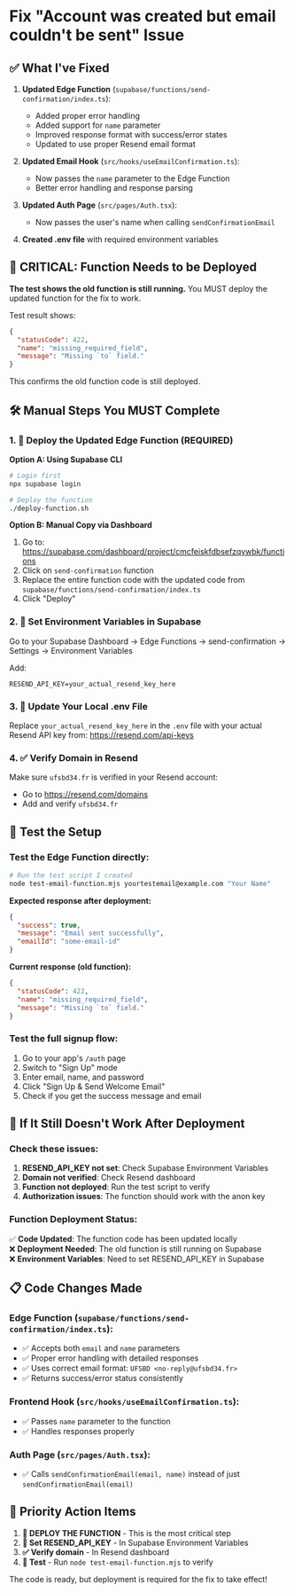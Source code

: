 # Fix "Account was created but email couldn't be sent" Issue

## ✅ What I've Fixed

1. **Updated Edge Function** (`supabase/functions/send-confirmation/index.ts`):
   - Added proper error handling
   - Added support for `name` parameter
   - Improved response format with success/error states
   - Updated to use proper Resend email format

2. **Updated Email Hook** (`src/hooks/useEmailConfirmation.ts`):
   - Now passes the `name` parameter to the Edge Function
   - Better error handling and response parsing

3. **Updated Auth Page** (`src/pages/Auth.tsx`):
   - Now passes the user's name when calling `sendConfirmationEmail`

4. **Created .env file** with required environment variables

## 🚨 CRITICAL: Function Needs to be Deployed

**The test shows the old function is still running.** You MUST deploy the updated function for the fix to work.

Test result shows:
```json
{
  "statusCode": 422,
  "name": "missing_required_field", 
  "message": "Missing `to` field."
}
```

This confirms the old function code is still deployed.

## 🛠️ Manual Steps You MUST Complete

### 1. 🚀 Deploy the Updated Edge Function (REQUIRED)

**Option A: Using Supabase CLI**
```bash
# Login first
npx supabase login

# Deploy the function
./deploy-function.sh
```

**Option B: Manual Copy via Dashboard**
1. Go to: https://supabase.com/dashboard/project/cmcfeiskfdbsefzqywbk/functions
2. Click on `send-confirmation` function
3. Replace the entire function code with the updated code from `supabase/functions/send-confirmation/index.ts`
4. Click "Deploy"

### 2. 🔑 Set Environment Variables in Supabase

Go to your Supabase Dashboard → Edge Functions → send-confirmation → Settings → Environment Variables

Add:
```
RESEND_API_KEY=your_actual_resend_key_here
```

### 3. 📝 Update Your Local .env File

Replace `your_actual_resend_key_here` in the `.env` file with your actual Resend API key from:
https://resend.com/api-keys

### 4. ✅ Verify Domain in Resend

Make sure `ufsbd34.fr` is verified in your Resend account:
- Go to https://resend.com/domains
- Add and verify `ufsbd34.fr`

## 🧪 Test the Setup

### Test the Edge Function directly:

```bash
# Run the test script I created
node test-email-function.mjs yourtestemail@example.com "Your Name"
```

**Expected response after deployment:**
```json
{
  "success": true,
  "message": "Email sent successfully",
  "emailId": "some-email-id"
}
```

**Current response (old function):**
```json
{
  "statusCode": 422,
  "name": "missing_required_field",
  "message": "Missing `to` field."
}
```

### Test the full signup flow:

1. Go to your app's `/auth` page
2. Switch to "Sign Up" mode
3. Enter email, name, and password
4. Click "Sign Up & Send Welcome Email"
5. Check if you get the success message and email

## 🔧 If It Still Doesn't Work After Deployment

### Check these issues:

1. **RESEND_API_KEY not set**: Check Supabase Environment Variables
2. **Domain not verified**: Check Resend dashboard  
3. **Function not deployed**: Run the test script to verify
4. **Authorization issues**: The function should work with the anon key

### Function Deployment Status:

✅ **Code Updated**: The function code has been updated locally  
❌ **Deployment Needed**: The old function is still running on Supabase  
❌ **Environment Variables**: Need to set RESEND_API_KEY in Supabase  

## 📋 Code Changes Made

### Edge Function (`supabase/functions/send-confirmation/index.ts`):
- ✅ Accepts both `email` and `name` parameters
- ✅ Proper error handling with detailed responses
- ✅ Uses correct email format: `UFSBD <no-reply@ufsbd34.fr>`
- ✅ Returns success/error status consistently

### Frontend Hook (`src/hooks/useEmailConfirmation.ts`):
- ✅ Passes `name` parameter to the function
- ✅ Handles responses properly

### Auth Page (`src/pages/Auth.tsx`):
- ✅ Calls `sendConfirmationEmail(email, name)` instead of just `sendConfirmationEmail(email)`

## 🎯 Priority Action Items

1. **🚀 DEPLOY THE FUNCTION** - This is the most critical step
2. **🔑 Set RESEND_API_KEY** - In Supabase Environment Variables
3. **✅ Verify domain** - In Resend dashboard
4. **🧪 Test** - Run `node test-email-function.mjs` to verify

The code is ready, but deployment is required for the fix to take effect!